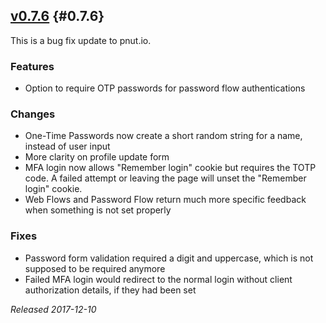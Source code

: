 ## [v0.7.6](https://pnut.io/docs/api/changes/0.7.6) {#0.7.6}

This is a bug fix update to pnut.io.

### Features

* Option to require OTP passwords for password flow authentications

### Changes

* One-Time Passwords now create a short random string for a name, instead of user input
* More clarity on profile update form
* MFA login now allows "Remember login" cookie but requires the TOTP code. A failed attempt or leaving the page will unset the "Remember login" cookie.
* Web Flows and Password Flow return much more specific feedback when something is not set properly

### Fixes

* Password form validation required a digit and uppercase, which is not supposed to be required anymore
* Failed MFA login would redirect to the normal login without client authorization details, if they had been set

*Released 2017-12-10*